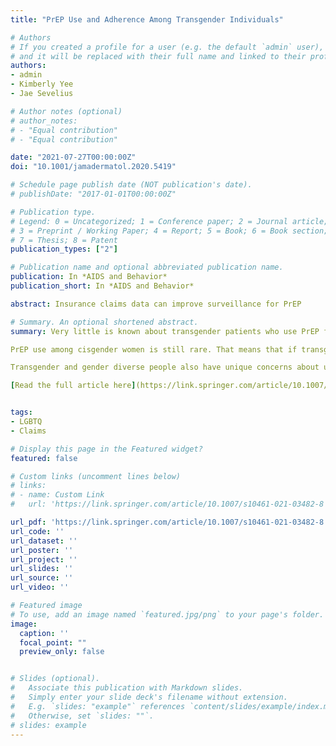```yaml
---
title: "PrEP Use and Adherence Among Transgender Individuals"

# Authors
# If you created a profile for a user (e.g. the default `admin` user), write the username (folder name) here 
# and it will be replaced with their full name and linked to their profile.
authors:
- admin
- Kimberly Yee
- Jae Sevelius

# Author notes (optional)
# author_notes:
# - "Equal contribution"
# - "Equal contribution"

date: "2021-07-27T00:00:00Z"
doi: "10.1001/jamadermatol.2020.5419"

# Schedule page publish date (NOT publication's date).
# publishDate: "2017-01-01T00:00:00Z"

# Publication type.
# Legend: 0 = Uncategorized; 1 = Conference paper; 2 = Journal article;
# 3 = Preprint / Working Paper; 4 = Report; 5 = Book; 6 = Book section;
# 7 = Thesis; 8 = Patent
publication_types: ["2"]

# Publication name and optional abbreviated publication name.
publication: In *AIDS and Behavior*
publication_short: In *AIDS and Behavior*

abstract: Insurance claims data can improve surveillance for PrEP 

# Summary. An optional shortened abstract.
summary: Very little is known about transgender patients who use PrEP for HIV prevention. What is known about PrEP using insurance claims data relies on gender on enrollment records - which means we only know use of PrEP among men and women. 

PrEP use among cisgender women is still rare. That means that if transgender people are not separated out into another gender group, reported rates of use of PrEP among cisgender women will be overestimated. We found that 40 percent of PrEP users identified as women on their record were transgender.

Transgender and gender diverse people also have unique concerns about using PrEP. This study shows that transgender women have a lower rate of adherence of PrEP compared to other users, urging future work to focus on identifying reasons why that may be unique to this population.

[Read the full article here](https://link.springer.com/article/10.1007/s10461-021-03482-8)


tags:
- LGBTQ
- Claims

# Display this page in the Featured widget?
featured: false

# Custom links (uncomment lines below)
# links:
# - name: Custom Link
#   url: 'https://link.springer.com/article/10.1007/s10461-021-03482-8'

url_pdf: 'https://link.springer.com/article/10.1007/s10461-021-03482-8'
url_code: ''
url_dataset: ''
url_poster: ''
url_project: ''
url_slides: ''
url_source: ''
url_video: ''

# Featured image
# To use, add an image named `featured.jpg/png` to your page's folder. 
image:
  caption: ''
  focal_point: ""
  preview_only: false


# Slides (optional).
#   Associate this publication with Markdown slides.
#   Simply enter your slide deck's filename without extension.
#   E.g. `slides: "example"` references `content/slides/example/index.md`.
#   Otherwise, set `slides: ""`.
# slides: example
---
```


